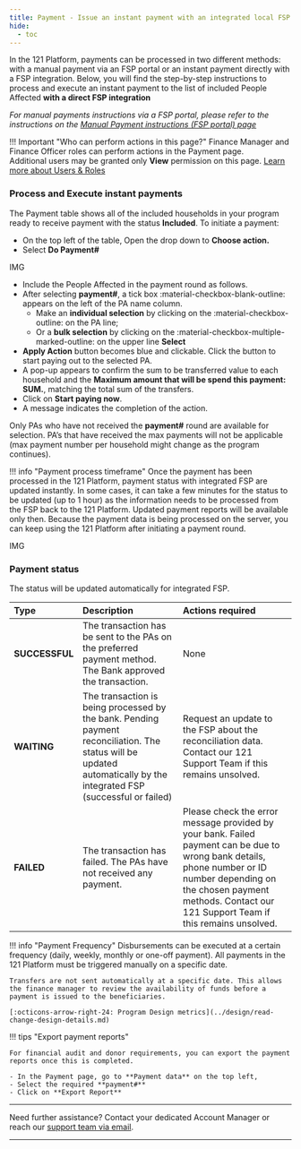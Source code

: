 ```yaml
---
title: Payment - Issue an instant payment with an integrated local FSP
hide:
  - toc
---
```


In the 121 Platform, payments can be processed in two different methods: with a manual payment via an FSP portal or an instant payment directly with a FSP integration. Below, you will find the step-by-step instructions to process and execute an instant payment to the list of included People Affected **with a direct FSP integration**

*For manual payments instructions via a FSP portal, please refer to the instructions on the [Manual Payment instructions (FSP portal) page](./issue-payment-fsp-portal.md)*

!!! Important "Who can perform actions in this page?"
    Finance Manager and Finance Officer roles can perform actions in the Payment page.  
    Additional users may be granted only **View** permission on this page. [Learn more about Users & Roles](../users/users-roles-page.md)

### Process and Execute instant payments

The Payment table shows all of the included households in your program ready to receive payment with the status **Included**.
To initiate a payment:

- On the top left of the table, Open the drop down to **Choose action.**
- Select  **Do Payment#**

IMG

- Include the People Affected in the payment round as follows.
- After selecting **payment#**, a tick box :material-checkbox-blank-outline: appears on the left of the PA name column.
  - Make an **individual selection** by clicking on the :material-checkbox-outline: on the PA line;
  - Or a **bulk selection** by clicking on the :material-checkbox-multiple-marked-outline: on the upper line **Select**
- **Apply Action** button becomes blue and clickable. Click the button to start paying out to the selected PA.
- A pop-up appears to confirm the sum to be transferred value to each household and the **Maximum amount that will be spend this payment: SUM.**, matching the total sum of the transfers.
- Click on **Start paying now**.
- A message indicates the completion of the action.

Only PAs who have not received the **payment#** round are available for selection. PA’s that have received the max payments will not be applicable (max payment number per household might change as the program continues).

!!! info "Payment process timeframe"
    Once the payment has been processed in the 121 Platform, payment status with integrated FSP are updated instantly. In some cases, it can take a few minutes for the status to be updated (up to 1 hour) as the information needs to be processed from the FSP back to the 121 Platform. Updated payment reports will be available only then.
    Because the payment data is being processed on the server, you can keep using the 121 Platform after initiating a payment round.

IMG

### Payment status

The status will be updated automatically for integrated FSP.

| Type | Description | Actions required |
| :---- | :----------- | :----------  |
| **SUCCESSFUL** | The transaction has be sent to the PAs on the preferred payment method. The Bank approved the transaction.| None |
| **WAITING** | The transaction is being processed by the bank. Pending payment reconciliation. The status will be updated automatically by the integrated FSP (successful or failed) | Request an update to the FSP about the reconciliation data. Contact our 121 Support Team if this remains unsolved.|
| **FAILED** | The transaction has failed. The PAs have not received any payment.| Please check the error message provided by your bank. Failed payment can be due to wrong bank details, phone number or ID number depending on the chosen payment methods. Contact our 121 Support Team if this remains unsolved.|


!!! info "Payment Frequency"
    Disbursements can be executed at a certain frequency (daily, weekly, monthly or one-off payment). All payments in the 121 Platform must be triggered manually on a specific date.

    Transfers are not sent automatically at a specific date. This allows the finance manager to review the availability of funds before a payment is issued to the beneficiaries.

    [:octicons-arrow-right-24: Program Design metrics](../design/read-change-design-details.md)


!!! tips "Export payment reports"

    For financial audit and donor requirements, you can export the payment reports once this is completed.

    - In the Payment page, go to **Payment data** on the top left, 
    - Select the required **payment#**
    - Click on **Export Report**

___
Need further assistance? Contact your dedicated Account Manager or reach our [support team via email](mailto:support@121.global).
___
